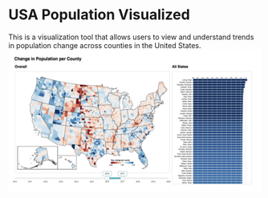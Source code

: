 # USA Population Visualized
This is a visualization tool that allows users to view and understand trends in population change across counties in the United States.
![alt text](https://github.com/lluey/population-change/blob/main/thumbnail.png?raw=true)
